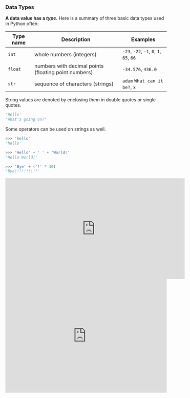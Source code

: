 ### Data Types

**A data value has a _type_.** Here is a summary of three basic data types used in Python often:

Type name | Description | Examples 
--------- | ----------- | ------
`int` | whole numbers (integers) |  `-23`, `-22`, `-1`, `0`, `1`, `65`, `66`
`float` | numbers with decimal points (floating point numbers) |  `-34.576`, `436.0` 
`str` | sequence of characters (strings) | `adam` `What can it be?`, `x`


String values are denoted by enclosing them in double quotes or single quotes.

```python
'Hello'
"What's going on?"
```

Some operators can be used on strings as well.
```python
>>> 'hello'
'hello'

>>> 'Hello' + ' ' + 'World!'
'Hello World!'

>>> 'Bye' + ('!' * 10)
'Bye!!!!!!!!!!'
```

<panel type="seamless" header="%%{{ icon_video }} Data types%%">

<iframe width="560" height="315" src="https://www.youtube.com/embed/7qHMXu99d88?rel=0&start=317&end=416&version=3" frameborder="0" allowfullscreen></iframe>

</panel>

<panel type="seamless" header="%%{{ icon_try }} Try your own%%">

<iframe src="https://trinket.io/embed/python3/7b27e216a7?toggleCode=true&amp;runOption=console&start=result&runMode=console" width="100%" height="356" frameborder="0" marginwidth="0" marginheight="0" allowfullscreen></iframe>

</panel>